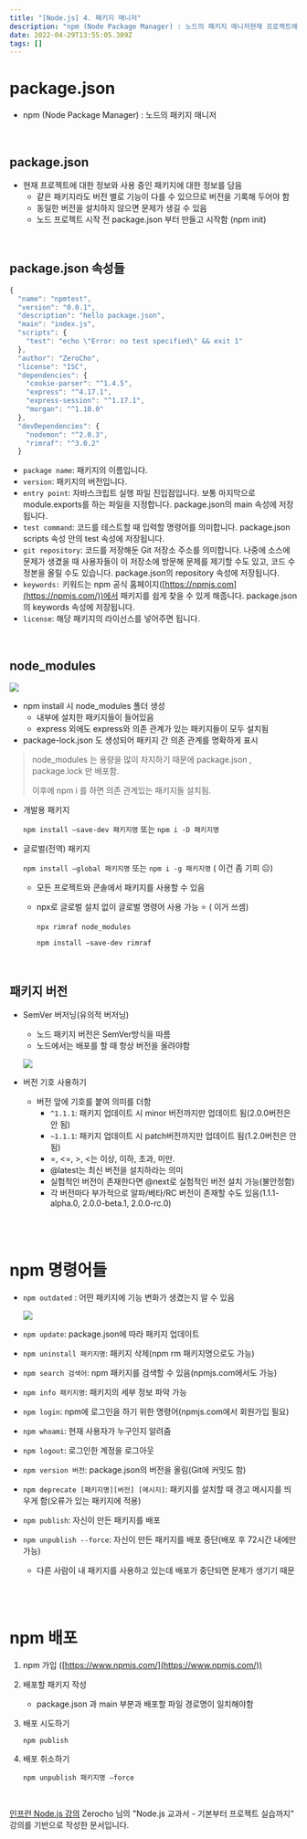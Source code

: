 ```yaml
---
title: "[Node.js] 4. 패키지 매니저"
description: "npm (Node Package Manager) : 노드의 패키지 매니저현재 프로젝트에 대한 정보와 사용 중인 패키지에 대한 정보를 담음같은 패키지라도 버전 별로 기능이 다를 수 있으므로 버전을 기록해 두어야 함동일한 버전을 설치하지 않으면 문제가 생길 수 있음노드 프"
date: 2022-04-29T13:55:05.309Z
tags: []
---
```


# package.json

- npm (Node Package Manager) : 노드의 패키지 매니저

<br/>  

## package.json

- 현재 프로젝트에 대한 정보와 사용 중인 패키지에 대한 정보를 담음
    - 같은 패키지라도 버전 별로 기능이 다를 수 있으므로 버전을 기록해 두어야 함
    - 동일한 버전을 설치하지 않으면 문제가 생길 수 있음
    - 노드 프로젝트 시작 전 package.json 부터 만들고 시작함 (npm init)

<br/>  

## package.json 속성들

```jsx
{
  "name": "npmtest",
  "version": "0.0.1",
  "description": "hello package.json",
  "main": "index.js",
  "scripts": {
    "test": "echo \"Error: no test specified\" && exit 1"
  },
  "author": "ZeroCho",
  "license": "ISC",
  "dependencies": {
    "cookie-parser": "^1.4.5",
    "express": "^4.17.1",
    "express-session": "^1.17.1",
    "morgan": "^1.10.0"
  },
  "devDependencies": {
    "nodemon": "^2.0.3",
    "rimraf": "^3.0.2"
  }
```

- `package name`: 패키지의 이름입니다.
- `version`: 패키지의 버전입니다.
- `entry point`: 자바스크립트 실행 파일 진입점입니다. 보통 마지막으로 module.exports를 하는 파일을 지정합니다. package.json의 main 속성에 저장됩니다.
- `test command`: 코드를 테스트할 때 입력할 명령어를 의미합니다. package.json scripts 속성 안의 test 속성에 저장됩니다.
- `git repository`: 코드를 저장해둔 Git 저장소 주소를 의미합니다. 나중에 소스에 문제가 생겼을 때 사용자들이 이 저장소에 방문해 문제를 제기할 수도 있고, 코드 수정본을 올릴 수도 있습니다. package.json의 repository 속성에 저장됩니다.
- `keywords:` 키워드는 npm 공식 홈페이지([https://npmjs.com](https://npmjs.com/))에서 패키지를 쉽게 찾을 수 있게 해줍니다. package.json의 keywords 속성에 저장됩니다.
- `license`: 해당 패키지의 라이선스를 넣어주면 됩니다.

<br/>  

## node_modules

![](/images/32acca04-f18c-4a44-9941-0a93a2fc1188-image.png)


- npm install 시 node_modules 폴더 생성
    - 내부에 설치한 패키지들이 들어있음
    - express 외에도 express와 의존 관계가 있는 패키지들이 모두 설치됨
- package-lock.json 도 생성되어 패키지 간 의존 관계를 명확하게 표시

> node_modules 는 용량을 많이 차지하기 때문에 package.json , package.lock 만 배포함.
> 
> 
> 이후에 npm i 를 하면 의존 관계있는 패키지들 설치됨.
> 

- 개발용 패키지
    
    `npm install —save-dev 패키지명` 또는 `npm i -D 패키지명`
    

- 글로벌(전역) 패키지
    
    `npm install —global 패키지명` 또는 `npm i -g 패키지명` ( 이건 좀 기피 ☹)
    
    - 모든 프로젝트와 콘솔에서 패키지를 사용할 수 있음
    - npx로 글로벌 설치 없이 글로벌 명령어 사용 가능 ⭐ ( 이거 쓰셈)
        
        `npx rimraf node_modules`
        
        `npm install —save-dev rimraf`
        

<br/>  

## 패키지 버전

- SemVer 버저닝(유의적 버저닝)
    - 노드 패키지 버전은 SemVer방식을 따름
    - 노드에서는 배포를 할 때 항상 버전을 올려야함
    
    ![](/images/7b7f6039-9cf0-4826-839a-9e1cd4a10f7c-image.png)

    
- 버전 기호 사용하기
    - 버전 앞에 기호를 붙여 의미를 더함
        - `^1.1.1`: 패키지 업데이트 시 minor 버전까지만 업데이트 됨(2.0.0버전은 안 됨)
        - `~1.1.1`: 패키지 업데이트 시 patch버전까지만 업데이트 됨(1.2.0버전은 안 됨)
        - =, <=, >, <는 이상, 이하, 초과, 미만.
        - @latest는 최신 버전을 설치하라는 의미
        - 실험적인 버전이 존재한다면 @next로 실험적인 버전 설치 가능(불안정함)
        - 각 버전마다 부가적으로 알파/베타/RC 버전이 존재할 수도 있음(1.1.1-alpha.0, 2.0.0-beta.1, 2.0.0-rc.0)


<br/>  
<br/>  

# npm 명령어들

- `npm outdated` : 어떤 패키지에 기능 변화가 생겼는지 알 수 있음
    
    ![](/images/35226169-08bc-4ad7-9c25-9e6db03ec755-image.png)

- `npm update`: package.json에 따라 패키지 업데이트
- `npm uninstall 패키지명`: 패키지 삭제(npm rm 패키지명으로도 가능)
- `npm search 검색어`: npm 패키지를 검색할 수 있음(npmjs.com에서도 가능)
- `npm info 패키지명`: 패키지의 세부 정보 파악 가능
- `npm login`: npm에 로그인을 하기 위한 명령어(npmjs.com에서 회원가입 필요)
- `npm whoami`: 현재 사용자가 누구인지 알려줌
- `npm logout`: 로그인한 계정을 로그아웃
- `npm version 버전`: package.json의 버전을 올림(Git에 커밋도 함)
- `npm deprecate [패키지명][버전] [메시지]`: 패키지를 설치할 때 경고 메시지를 띄우게 함(오류가 있는 패키지에 적용)
- `npm publish`: 자신이 만든 패키지를 배포
- `npm unpublish --force`: 자신이 만든 패키지를 배포 중단(배포 후 72시간 내에만 가능)
    - 다른 사람이 내 패키지를 사용하고 있는데 배포가 중단되면 문제가 생기기 때문


<br/>  
<br/>  

# npm 배포

1. npm 가입 ([https://www.npmjs.com/](https://www.npmjs.com/))
2. 배포할 패키지 작성 
    - package.json 과 main 부분과 배포할 파일 경로명이 일치해야함
3. 배포 시도하기
    
    `npm publish`
    
4. 배포 취소하기
    
    `npm unpublish 패키지명 —force`
    
    
<br/>  


[인프런 Node.js 강의](https://www.inflearn.com/course/%EB%85%B8%EB%93%9C-%EA%B5%90%EA%B3%BC%EC%84%9C/dashboard)
Zerocho 님의 "Node.js 교과서 - 기본부터 프로젝트 실습까지" 강의를 기반으로 작성한 문서입니다. 